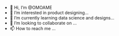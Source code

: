 - 👋 Hi, I’m @OMOAME
- 👀 I’m interested in product designing...
- 🌱 I’m currently learning data science and designs...
- 💞️ I’m looking to collaborate on ...
- 📫 How to reach me ...

<!---
OMOAME/OMOAME is a ✨ special ✨ repository because its `README.md` (this file) appears on your GitHub profile.
You can click the Preview link to take a look at your changes.
--->
